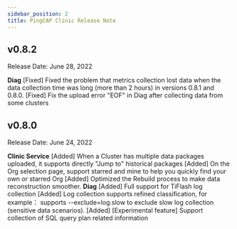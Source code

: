 ```yaml
---
sidebar_position: 2
title: PingCAP Clinic Release Note
---
```


## v0.8.2
Release Date: June 28, 2022

**Diag**
[Fixed] Fixed the problem that metrics collection lost data when the data collection time was long (more than 2 hours) in versions 0.8.1 and 0.8.0.
[Fixed] Fix the upload error "EOF"  in Diag after collecting data from some clusters

## v0.8.0
Release Date: June 24, 2022

**Clinic Service**
[Added] When a Cluster has multiple data packages uploaded, it supports directly "Jump to" historical packages
[Added] On the Org selection page, support starred and mine to help you quickly find your own or starred Org
[Added] Optimized the Rebuild process to make data reconstruction smoother.
**Diag**
[Added] Full support for TiFlash log collection
[Added] Log collection supports refined classification, for example： supports --exclude=log.slow to exclude slow log collection (sensitive data scenarios).
[Added] [Experimental feature] Support collection of SQL query plan related information